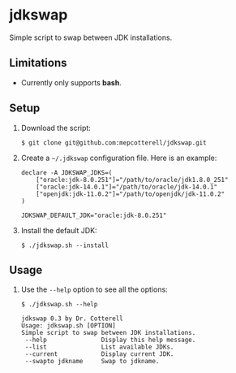 # jdkswap
Simple script to swap between JDK installations.

## Limitations

* Currently only supports **bash**.

## Setup 

1. Download the script:

   ```
   $ git clone git@github.com:mepcotterell/jdkswap.git
   ```
   
2. Create a `~/.jdkswap` configuration file. Here is an example:

   ```
   declare -A JDKSWAP_JDKS=(
       ["oracle:jdk-8.0.251"]="/path/to/oracle/jdk1.8.0_251"
       ["oracle:jdk-14.0.1"]="/path/to/oracle/jdk-14.0.1"
       ["openjdk:jdk-11.0.2"]="/path/to/openjdk/jdk-11.0.2"
   )

   JDKSWAP_DEFAULT_JDK="oracle:jdk-8.0.251"
   ```
   
3. Install the default JDK:

   ```
   $ ./jdkswap.sh --install
   ```
   
## Usage

1. Use the `--help` option to see all the options:

   ```
   $ ./jdkswap.sh --help
   ```
   
   ```
   jdkswap 0.3 by Dr. Cotterell
   Usage: jdkswap.sh [OPTION]
   Simple script to swap between JDK installations.
    --help               Display this help message.
    --list               List available JDKs.
    --current            Display current JDK.
    --swapto jdkname     Swap to jdkname.
   ```
   

